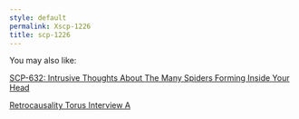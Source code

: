 ```yaml
---
style: default
permalink: Xscp-1226
title: scp-1226
---
```

You may also like:

[SCP-632: Intrusive Thoughts About The Many Spiders Forming Inside Your Head](http://scp-wiki.net/scp-632)

[Retrocausality Torus Interview A](http://scp-wiki.net/retrocausality-torus-interview-a)
